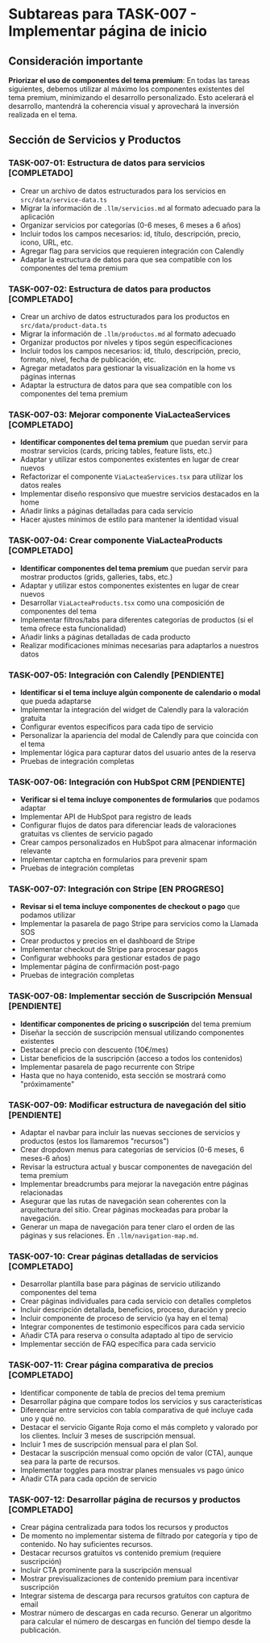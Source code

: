 # Subtareas para TASK-007 - Implementar página de inicio

## Consideración importante
**Priorizar el uso de componentes del tema premium**: En todas las tareas siguientes, debemos utilizar al máximo los componentes existentes del tema premium, minimizando el desarrollo personalizado. Esto acelerará el desarrollo, mantendrá la coherencia visual y aprovechará la inversión realizada en el tema.

## Sección de Servicios y Productos

### TASK-007-01: Estructura de datos para servicios [COMPLETADO]
- Crear un archivo de datos estructurados para los servicios en `src/data/service-data.ts`
- Migrar la información de `.llm/servicios.md` al formato adecuado para la aplicación
- Organizar servicios por categorías (0-6 meses, 6 meses a 6 años)
- Incluir todos los campos necesarios: id, título, descripción, precio, icono, URL, etc.
- Agregar flag para servicios que requieren integración con Calendly
- Adaptar la estructura de datos para que sea compatible con los componentes del tema premium

### TASK-007-02: Estructura de datos para productos [COMPLETADO]
- Crear un archivo de datos estructurados para los productos en `src/data/product-data.ts`
- Migrar la información de `.llm/productos.md` al formato adecuado
- Organizar productos por niveles y tipos según especificaciones
- Incluir todos los campos necesarios: id, título, descripción, precio, formato, nivel, fecha de publicación, etc.
- Agregar metadatos para gestionar la visualización en la home vs páginas internas
- Adaptar la estructura de datos para que sea compatible con los componentes del tema premium

### TASK-007-03: Mejorar componente ViaLacteaServices [COMPLETADO]
- **Identificar componentes del tema premium** que puedan servir para mostrar servicios (cards, pricing tables, feature lists, etc.)
- Adaptar y utilizar estos componentes existentes en lugar de crear nuevos
- Refactorizar el componente `ViaLacteaServices.tsx` para utilizar los datos reales
- Implementar diseño responsivo que muestre servicios destacados en la home
- Añadir links a páginas detalladas para cada servicio
- Hacer ajustes mínimos de estilo para mantener la identidad visual

### TASK-007-04: Crear componente ViaLacteaProducts [COMPLETADO]
- **Identificar componentes del tema premium** que puedan servir para mostrar productos (grids, galleries, tabs, etc.)
- Adaptar y utilizar estos componentes existentes en lugar de crear nuevos
- Desarrollar `ViaLacteaProducts.tsx` como una composición de componentes del tema
- Implementar filtros/tabs para diferentes categorías de productos (si el tema ofrece esta funcionalidad)
- Añadir links a páginas detalladas de cada producto
- Realizar modificaciones mínimas necesarias para adaptarlos a nuestros datos

### TASK-007-05: Integración con Calendly [PENDIENTE]
- **Identificar si el tema incluye algún componente de calendario o modal** que pueda adaptarse
- Implementar la integración del widget de Calendly para la valoración gratuita
- Configurar eventos específicos para cada tipo de servicio
- Personalizar la apariencia del modal de Calendly para que coincida con el tema
- Implementar lógica para capturar datos del usuario antes de la reserva
- Pruebas de integración completas

### TASK-007-06: Integración con HubSpot CRM [PENDIENTE]
- **Verificar si el tema incluye componentes de formularios** que podamos adaptar
- Implementar API de HubSpot para registro de leads
- Configurar flujos de datos para diferenciar leads de valoraciones gratuitas vs clientes de servicio pagado
- Crear campos personalizados en HubSpot para almacenar información relevante
- Implementar captcha en formularios para prevenir spam
- Pruebas de integración completas

### TASK-007-07: Integración con Stripe [EN PROGRESO]
- **Revisar si el tema incluye componentes de checkout o pago** que podamos utilizar
- Implementar la pasarela de pago Stripe para servicios como la Llamada SOS
- Crear productos y precios en el dashboard de Stripe
- Implementar checkout de Stripe para procesar pagos
- Configurar webhooks para gestionar estados de pago
- Implementar página de confirmación post-pago
- Pruebas de integración completas

### TASK-007-08: Implementar sección de Suscripción Mensual [PENDIENTE]
- **Identificar componentes de pricing o suscripción** del tema premium
- Diseñar la sección de suscripción mensual utilizando componentes existentes
- Destacar el precio con descuento (10€/mes)
- Listar beneficios de la suscripción (acceso a todos los contenidos)
- Implementar pasarela de pago recurrente con Stripe
- Hasta que no haya contenido, esta sección se mostrará como "próximamente"

### TASK-007-09: Modificar estructura de navegación del sitio [PENDIENTE]
- Adaptar el navbar para incluir las nuevas secciones de servicios y productos (estos los llamaremos "recursos")
- Crear dropdown menus para categorías de servicios (0-6 meses, 6 meses-6 años)
- Revisar la estructura actual y buscar componentes de navegación del tema premium
- Implementar breadcrumbs para mejorar la navegación entre páginas relacionadas
- Asegurar que las rutas de navegación sean coherentes con la arquitectura del sitio. Crear páginas mockeadas para probar la navegación.
- Generar un mapa de navegación para tener claro el orden de las páginas y sus relaciones. En `.llm/navigation-map.md`.

### TASK-007-10: Crear páginas detalladas de servicios [COMPLETADO]
- Desarrollar plantilla base para páginas de servicio utilizando componentes del tema
- Crear páginas individuales para cada servicio con detalles completos
- Incluir descripción detallada, beneficios, proceso, duración y precio
- Incluir componente de proceso de servicio (ya hay en el tema)
- Integrar componentes de testimonio específicos para cada servicio
- Añadir CTA para reserva o consulta adaptado al tipo de servicio
- Implementar sección de FAQ específica para cada servicio

### TASK-007-11: Crear página comparativa de precios [COMPLETADO]
- Identificar componente de tabla de precios del tema premium
- Desarrollar página que compare todos los servicios y sus características
- Diferenciar entre servicios con tabla comparativa de qué incluye cada uno y qué no.
- Destacar el servicio Gigante Roja como el más completo y valorado por los clientes. Incluir 3 meses de suscripción mensual.
- Incluir 1 mes de suscripción mensual para el plan Sol.
- Destacar la suscripción mensual como opción de valor (CTA), aunque sea para la parte de recursos.
- Implementar toggles para mostrar planes mensuales vs pago único
- Añadir CTA para cada opción de servicio

### TASK-007-12: Desarrollar página de recursos y productos [COMPLETADO]
- Crear página centralizada para todos los recursos y productos
- De momento no implementar sistema de filtrado por categoría y tipo de contenido. No hay suficientes recursos.
- Destacar recursos gratuitos vs contenido premium (requiere suscripción)
- Incluir CTA prominente para la suscripción mensual
- Mostrar previsualizaciones de contenido premium para incentivar suscripción
- Integrar sistema de descarga para recursos gratuitos con captura de email
- Mostrar número de descargas en cada recurso. Generar un algoritmo para calcular el número de descargas en función del tiempo desde la publicación.